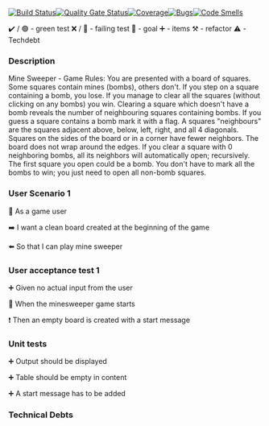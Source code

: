 [![Build Status](https://travis-ci.com/sylk80/minesweep.svg?branch=main)](https://travis-ci.com/sylk80/minesweep)[![Quality Gate Status](https://sonarcloud.io/api/project_badges/measure?project=sylk80_minesweep&metric=alert_status)](https://sonarcloud.io/dashboard?id=sylk80_minesweep)[![Coverage](https://sonarcloud.io/api/project_badges/measure?project=sylk80_minesweep&metric=coverage)](https://sonarcloud.io/dashboard?id=sylk80_minesweep)[![Bugs](https://sonarcloud.io/api/project_badges/measure?project=sylk80_minesweep&metric=bugs)](https://sonarcloud.io/dashboard?id=sylk80_minesweep)[![Code Smells](https://sonarcloud.io/api/project_badges/measure?project=sylk80_minesweep&metric=code_smells)](https://sonarcloud.io/dashboard?id=sylk80_minesweep)

:heavy_check_mark: / :green_circle: - green test
:x: / :red_circle: - failing test
:dart: - goal
:heavy_plus_sign: - items
:hammer_and_pick: - refactor
:warning: - Techdebt

### Description

Mine Sweeper - Game Rules:
You are presented with a board of squares. Some squares contain mines (bombs), others don't. If you step
on a square containing a bomb, you lose. If you manage to clear all the squares (without clicking on any
bombs) you win.
Clearing a square which doesn't have a bomb reveals the number of neighbouring squares containing bombs.
If you guess a square contains a bomb mark it with a flag.
A squares "neighbours" are the squares adjacent above, below, left, right, and all 4 diagonals. Squares on the
sides of the board or in a corner have fewer neighbors. The board does not wrap around the edges. If you
clear a square with 0 neighboring bombs, all its neighbors will automatically open; recursively.
The first square you open could be a bomb.
You don't have to mark all the bombs to win; you just need to open all non-bomb squares.

### User Scenario 1

:radio_button: As a game user

:arrow_right: I want a clean board created at the beginning of the game

:arrow_left: So that I can play mine sweeper

### User acceptance test 1

:heavy_plus_sign: Given no actual input from the user

:construction: When the minesweeper game starts

:heavy_exclamation_mark: Then an empty board is created with a start message

### Unit tests

:heavy_plus_sign: Output should be displayed

:heavy_plus_sign: Table should be empty in content

:heavy_plus_sign: A start message has to be added

### Technical Debts
